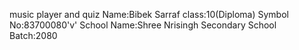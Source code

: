 music player and quiz 
Name:Bibek Sarraf
class:10(Diploma)
Symbol No:83700080'v'
School Name:Shree Nrisingh Secondary School
Batch:2080
